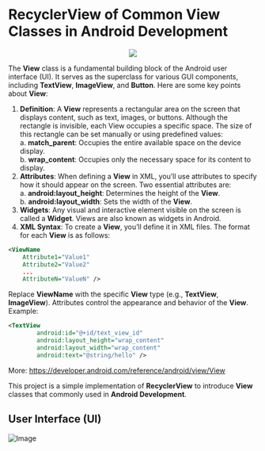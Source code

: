 # RecyclerView of Common View Classes in Android Development
<p align="center">
  <img src="https://github.com/user-attachments/assets/4f4147c8-bba7-469c-936f-dd6ba203331b">
</p>

The **View** class is a fundamental building block of the Android user interface (UI). It serves as the superclass for various GUI components, including **TextView**, **ImageView**, and **Button**. Here are some key points about **View**:

1. **Definition**: A **View** represents a rectangular area on the screen that displays content, such as text, images, or buttons. Although the rectangle is invisible, each View occupies a specific space. The size of this rectangle can be set manually or using predefined values: <br>
a. **match_parent**: Occupies the entire available space on the device display. <br>
b. **wrap_content**: Occupies only the necessary space for its content to display. <br>
2. **Attributes**: When defining a **View** in XML, you’ll use attributes to specify how it should appear on the screen. Two essential attributes are: <br>
a. **android:layout_height**: Determines the height of the **View**. <br>
b. **android:layout_width**: Sets the width of the **View**. <br>
3. **Widgets**: Any visual and interactive element visible on the screen is called a **Widget**. Views are also known as widgets in Android.
4. **XML Syntax**: To create a **View**, you’ll define it in XML files. The format for each **View** is as follows:

```XML
<ViewName
    Attribute1="Value1"
    Attribute2="Value2"
    ...
    AttributeN="ValueN" />
```
Replace **ViewName** with the specific **View** type (e.g., **TextView**, **ImageView**). Attributes control the appearance and behavior of the **View**. <br>
Example:
```XML
<TextView
        android:id="@+id/text_view_id"
        android:layout_height="wrap_content"
        android:layout_width="wrap_content"
        android:text="@string/hello" />
```
More: https://developer.android.com/reference/android/view/View

This project is a simple implementation of **RecyclerView** to introduce **View** classes that commonly used in **Android Development**.

## User Interface (UI)
![Image](https://github.com/user-attachments/assets/813a79f6-af23-4df3-ad42-e05a459e1e83)
